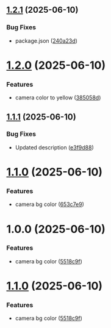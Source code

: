 ## [1.2.1](https://github.com/promiseudomah/com.metaversemagna.tpromise/compare/v1.2.0...v1.2.1) (2025-06-10)


### Bug Fixes

* package.json ([240a23d](https://github.com/promiseudomah/com.metaversemagna.tpromise/commit/240a23d82ccd2f67bed85d9181d5f17f60da14ad))

# [1.2.0](https://github.com/promiseudomah/com.metaversemagna.tpromise/compare/v1.1.1...v1.2.0) (2025-06-10)


### Features

* camera color to yellow ([385058d](https://github.com/promiseudomah/com.metaversemagna.tpromise/commit/385058d54adae5e8a3ae4d43bd5a738ce8b08168))

## [1.1.1](https://github.com/promiseudomah/com.metaversemagna.tpromise/compare/v1.1.0...v1.1.1) (2025-06-10)


### Bug Fixes

* Updated description ([e3f9d88](https://github.com/promiseudomah/com.metaversemagna.tpromise/commit/e3f9d8853160f2167f7af40303a0efd8f36db314))

# [1.1.0](https://github.com/promiseudomah/com.metaversemagna.tpromise/compare/v1.0.0...v1.1.0) (2025-06-10)


### Features

* camera bg color ([653c7e9](https://github.com/promiseudomah/com.metaversemagna.tpromise/commit/653c7e951d8c87e11c0b0e11511e602f767d3c1f))

# 1.0.0 (2025-06-10)


### Features

* camera bg color ([5518c9f](https://github.com/promiseudomah/com.metaversemagna.tpromise/commit/5518c9fe37eea06ff5482167c2365858373172c5))

# [1.1.0](https://github.com/promiseudomah/com.metaversemagna.tpromise/compare/v1.0.5...v1.1.0) (2025-06-10)


### Features

* camera bg color ([5518c9f](https://github.com/promiseudomah/com.metaversemagna.tpromise/commit/5518c9fe37eea06ff5482167c2365858373172c5))
